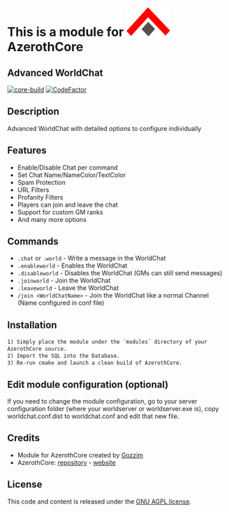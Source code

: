 # This is a module for  ![logo](https://raw.githubusercontent.com/azerothcore/azerothcore.github.io/master/images/logo-github.png) AzerothCore
## Advanced WorldChat
[![core-build](https://github.com/Gozzim/mod-worldchat/actions/workflows/core-build.yml/badge.svg)](https://github.com/Gozzim/mod-worldchat)
[![CodeFactor](https://www.codefactor.io/repository/github/gozzim/mod-worldchat/badge)](https://www.codefactor.io/repository/github/gozzim/mod-worldchat)

## Description
Advanced WorldChat with detailed options to configure individually 

## Features

- Enable/Disable Chat per command
- Set Chat Name/NameColor/TextColor
- Spam Protection
- URL Filters
- Profanity Filters
- Players can join and leave the chat
- Support for custom GM ranks
- And many more options

## Commands
- `.chat` or `.world` - Write a message in the WorldChat
- `.enableworld` - Enables the WorldChat
- `.disableworld` - Disables the WorldChat (GMs can still send messages)
- `.joinworld` - Join the WorldChat
- `.leaveworld` - Leave the WorldChat
- `/join <WorldChatName>` - Join the WorldChat like a normal Channel (Name configured in conf file)

## Installation
```
1) Simply place the module under the `modules` directory of your AzerothCore source. 
2) Import the SQL into the Database.
3) Re-run cmake and launch a clean build of AzerothCore.
```

## Edit module configuration (optional)
If you need to change the module configuration, go to your server configuration folder (where your worldserver or worldserver.exe is), copy worldchat.conf.dist to worldchat.conf and edit that new file.

## Credits
- Module for AzerothCore created by [Gozzim](https://github.com/Gozzim)
- AzerothCore: [repository](https://github.com/azerothcore) - [website](http://azerothcore.org/)

## License
This code and content is released under the [GNU AGPL license](https://github.com/Gozzim/mod-worldchat/blob/master/LICENSE).